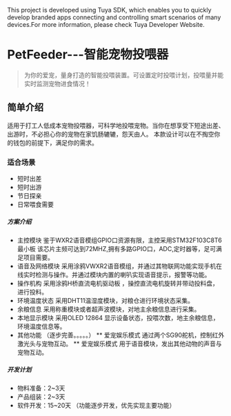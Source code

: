 This project is developed using Tuya SDK, which enables you to quickly develop branded apps connecting and controlling smart scenarios of many devices.For more information, please check Tuya Developer Website.

# PetFeeder---智能宠物投喂器
>为你的爱宠，量身打造的智能投喂装置。可设置定时投喂计划，投喂量并能实时监测宠物进食情况！
## 简单介绍
适用于打工人低成本宠物投喂器，可科学地投喂宠物。当你在想享受下短途出差、出游时，不必担心你的宠物在家饥肠辘辘，怨天由人。
本款设计可以在不掏空你的钱包的前提下，满足你的需求。
### 适合场景
* 短时出差
* 短时出游
* 节日探亲
* 日常喂食需要
##### 方案介绍
* 主控模块 鉴于WXR2语音模组GPIO口资源有限，主控采用STM32F103C8T6最小板 该芯片主频可达到72MHZ,拥有多路GPIO口，ADC,定时器等，足可满足项目需要。
* 语音及网络模块 采用涂鸦VWXR2语音模组，并通过其物联网功能实现手机在线实时检测与操作。并通过模块内置的喇叭实现语音提示，报警等功能。
* 操作机构  采用涂鸦H桥直流电机驱动板 ，操控直流电机旋转并带动投料盘，进行投料。
* 环境温度状态 采用DHT11温湿度模块，对粮仓进行环境状态采集。
* 余粮信息 采用称重模块或者超声波模块，对地主余粮信息进行采集。
* 本地显示模块 采用OLED 12864 显示设备状态，投喂次数，地主余粮信息，环境温度信息等。
* 其他功能 （逐步完善。。。。。）
** 爱宠娱乐模式 通过两个SG90舵机，控制红外激光头与宠物互动。
** 爱宠娱乐模式 用于语音模块，发出其他动物的声音与宠物互动。           
##### 开发计划
* 物料准备：2~3天
* 产品组装：2~3天
* 软件开发：15~20天 （功能逐步开发，优先实现主要功能）
 
